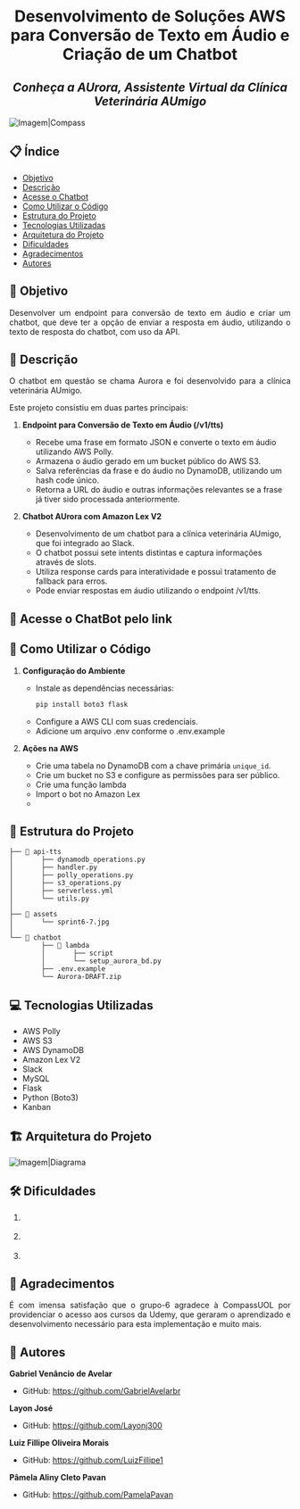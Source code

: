 <h1 align="center">Desenvolvimento de Soluções AWS para Conversão de Texto em Áudio e Criação de um Chatbot</h1>

<h2 align="center"><i>Conheça a AUrora, Assistente Virtual da Clínica Veterinária AUmigo</i></h2>

![Imagem|Compass](assets/compass.png)

## 📋 Índice

- [Objetivo](#-objetivo)
- [Descrição](#-descrição)
- [Acesse o Chatbot](#-acesse-o-chatbot-pelo-link)
- [Como Utilizar o Código](#-link-acesse-o-chatbot-pelo-link)
- [Estrutura do Projeto](#-estrutura-do-projeto)
- [Tecnologias Utilizadas](#-tecnologias-utilizadas)
- [Arquitetura do Projeto](#️-arquitetura-do-projeto)
- [Dificuldades](#️-dificuldades)
- [Agradecimentos](#-agradecimentos)
- [Autores](#-autores)

## 🎯 Objetivo
   <p style="text-align: justify;"> Desenvolver um endpoint para conversão de texto em áudio e criar um chatbot, que deve ter a opção de enviar a resposta em áudio, utilizando o texto de resposta do chatbot, com uso da API. </p>

## 📖 Descrição
   <p style="text-align: justify;"> O chatbot em questão se chama Aurora e foi desenvolvido para a clínica veterinária AUmigo. </p>
    Este projeto consistiu em duas partes principais:

1. **Endpoint para Conversão de Texto em Áudio (/v1/tts)**
    - Recebe uma frase em formato JSON e converte o texto em áudio utilizando AWS Polly.
    - Armazena o áudio gerado em um bucket público do AWS S3.
    - Salva referências da frase e do áudio no DynamoDB, utilizando um hash code único.
    - Retorna a URL do áudio e outras informações relevantes se a frase já tiver sido processada anteriormente.

2. **Chatbot AUrora com Amazon Lex V2**
    - Desenvolvimento de um chatbot para a clínica veterinária AUmigo, que foi integrado ao Slack.
    - O chatbot possui sete intents distintas e captura informações através de slots.
    - Utiliza response cards para interatividade e possui tratamento de fallback para erros.
    - Pode enviar respostas em áudio utilizando o endpoint /v1/tts.

## :link: Acesse o ChatBot pelo link

## 🚀 Como Utilizar o Código

1. **Configuração do Ambiente**
    - Instale as dependências necessárias:
        ```bash
        pip install boto3 flask
        ```
    - Configure a AWS CLI com suas credenciais.
    - Adicione um arquivo .env conforme o .env.example

2. **Ações na AWS**
    - Crie uma tabela no DynamoDB com a chave primária `unique_id`.
    - Crie um bucket no S3 e configure as permissões para ser público.
    - Crie uma função lambda
    - Import o bot no Amazon Lex
    -      


## 📂 Estrutura do Projeto
```
├── 📁 api-tts
│       ├── dynamodb_operations.py
│       ├── handler.py
│       ├── polly_operations.py
│       ├── s3_operations.py
│       ├── serverless.yml
│       └── utils.py
│
├── 📁 assets
│       └── sprint6-7.jpg
│
└── 📁 chatbot
        ├── 📁 lambda
        │       ├── script
        │       └── setup_aurora_bd.py
        ├── .env.example
        └── Aurora-DRAFT.zip
```


## 💻 Tecnologias Utilizadas

- AWS Polly
- AWS S3
- AWS DynamoDB
- Amazon Lex V2
- Slack
- MySQL
- Flask
- Python (Boto3)
- Kanban

## 🏗️ Arquitetura do Projeto

![Imagem|Diagrama](assets/sprints6-7.jpg)

## 🛠️ Dificuldades

1. <p style="text-align: justify;"> </p>
2. <p style="text-align: justify;"> </p>
3. <p style="text-align: justify;"> </p>

## 🙏 Agradecimentos

<p style="text-align: justify;">É com imensa satisfação que o grupo-6 agradece à CompassUOL por providenciar o acesso aos cursos da Udemy, que geraram o aprendizado e desenvolvimento necessário para esta implementação e muito mais.</p>

## 👥 Autores

**Gabriel Venâncio de Avelar**
- GitHub: https://github.com/GabrielAvelarbr

**Layon José**
- GitHub: https://github.com/Layonj300

**Luiz Fillipe Oliveira Morais**
- GitHub: https://github.com/LuizFillipe1

**Pâmela Aliny Cleto Pavan**
- GitHub: https://github.com/PamelaPavan
